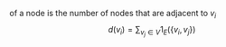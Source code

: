 of a node is the number of nodes that are adjacent to $v_i$
$$d(v_i) = \sum_{v_j \in V}{1_E(\{v_i,v_j\})}$$